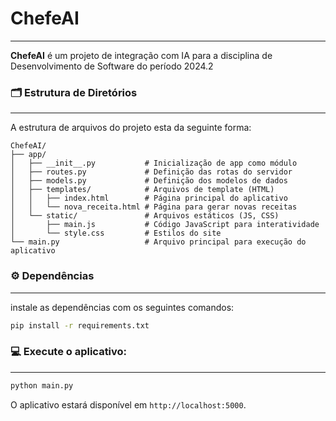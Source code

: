 # ChefeAI
---

**ChefeAI** é um projeto de integração com IA para a disciplina de Desenvolvimento de Software do período 2024.2

### 🗂️ Estrutura de Diretórios
---

A estrutura de arquivos do projeto esta da seguinte forma:

```
ChefeAI/
├── app/
│   ├── __init__.py           # Inicialização de app como módulo
│   ├── routes.py             # Definição das rotas do servidor
│   ├── models.py             # Definição dos modelos de dados
│   ├── templates/            # Arquivos de template (HTML)
│   │   ├── index.html        # Página principal do aplicativo
│   │   └── nova_receita.html # Página para gerar novas receitas
│   └── static/               # Arquivos estáticos (JS, CSS)
│       ├── main.js           # Código JavaScript para interatividade
│       └── style.css         # Estilos do site
└── main.py                   # Arquivo principal para execução do aplicativo
```

### ⚙️ Dependências
---

instale as dependências com os seguintes comandos:

```bash
pip install -r requirements.txt
```

### 💻 Execute o aplicativo:
---

```bash
python main.py
```

O aplicativo estará disponível em `http://localhost:5000`.
